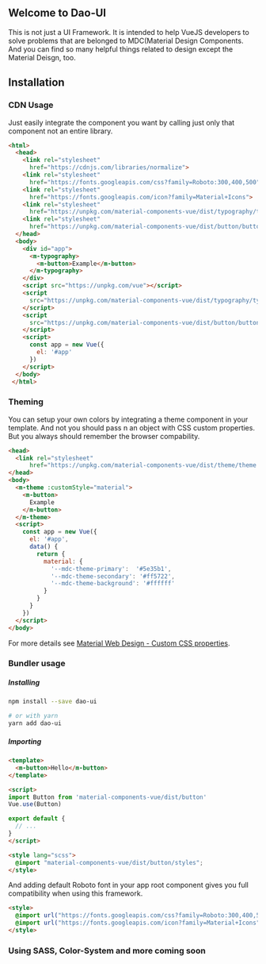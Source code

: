## Welcome to Dao-UI

This is not just a UI Framework. It is intended to help VueJS developers to solve problems that are belonged to MDC(Material Design Components. And you can find so many helpful things related to design except the Material Deisgn, too.

## Installation

### CDN Usage
Just easily integrate the component you want by calling just only that component not an entire library.
```html
<html>
  <head>
    <link rel="stylesheet"
      href="https://cdnjs.com/libraries/normalize">
    <link rel="stylesheet"
      href="https://fonts.googleapis.com/css?family=Roboto:300,400,500" type="text/css">
    <link rel="stylesheet"
      href="https://fonts.googleapis.com/icon?family=Material+Icons">
    <link rel="stylesheet"
      href="https://unpkg.com/material-components-vue/dist/typography/typography.min.css">
    <link rel="stylesheet"
      href="https://unpkg.com/material-components-vue/dist/button/button.min.css">
  </head>
  <body>
    <div id="app">
      <m-typography>
        <m-button>Example</m-button>
      </m-typography>
    </div>
    <script src="https://unpkg.com/vue"></script>
    <script
      src="https://unpkg.com/material-components-vue/dist/typography/typography.min.js">
    </script>
    <script
      src="https://unpkg.com/material-components-vue/dist/button/button.min.js">
    </script>
    <script>
      const app = new Vue({
        el: '#app'
      })
    </script>
  </body>
 </html>
```

### Theming
You can setup your own colors by integrating a theme component in your template. And not you should pass n an object with CSS custom properties. But you always should remember the browser compability.
```html
<head>
  <link rel="stylesheet"
      href="https://unpkg.com/material-components-vue/dist/theme/theme.min.css">
</head>
<body>
  <m-theme :customStyle="material">
    <m-button>
      Example
    </m-button>
  </m-theme>
  <script>
    const app = new Vue({
      el: '#app',
      data() {
        return {
          material: {
            '--mdc-theme-primary':  '#5e35b1',
            '--mdc-theme-secondary': '#ff5722',
            '--mdc-theme-background': '#ffffff'
          }
        }
      }
    })
  </script>
</body>
```
For more details see [Material Web Design - Custom CSS properties](https://github.com/material-components/material-components-web/blob/master/packages/mdc-theme/README.md#css-custom-properties).

### Bundler usage
##### Installing
```bash
npm install --save dao-ui

# or with yarn
yarn add dao-ui
```

##### Importing
```html
<template>
  <m-button>Hello</m-button>
</template>

<script>
import Button from 'material-components-vue/dist/button'
Vue.use(Button)

export default {
  // ...
}
</script>

<style lang="scss">
  @import "material-components-vue/dist/button/styles";
</style>
```

And adding default Roboto font in your app root component gives you full compatibility when using this framework.
```html
<style>
  @import url("https://fonts.googleapis.com/css?family=Roboto:300,400,500");
  @import url("https://fonts.googleapis.com/icon?family=Material+Icons");
</style>
```

### Using SASS, Color-System and more coming soon
